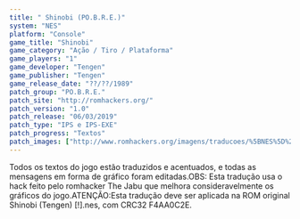 ```yaml
---
title: " Shinobi (PO.B.R.E.)"
system: "NES"
platform: "Console"
game_title: "Shinobi"
game_category: "Ação / Tiro / Plataforma"
game_players: "1"
game_developer: "Tengen"
game_publisher: "Tengen"
game_release_date: "??/??/1989"
patch_group: "PO.B.R.E."
patch_site: "http://romhackers.org/"
patch_version: "1.0"
patch_release: "06/03/2019"
patch_type: "IPS e IPS-EXE"
patch_progress: "Textos"
patch_images: ["http://www.romhackers.org/imagens/traducoes/%5BNES%5D%20Shinobi%20-%20POBRE%20-%201.png","http://www.romhackers.org/imagens/traducoes/%5BNES%5D%20Shinobi%20-%20POBRE%20-%202.png","http://www.romhackers.org/imagens/traducoes/%5BNES%5D%20Shinobi%20-%20POBRE%20-%203.png"]
---
```

Todos os textos do jogo estão traduzidos e acentuados, e todas as mensagens em forma de gráfico foram editadas.OBS: Esta tradução usa o hack feito pelo romhacker The Jabu que melhora consideravelmente os gráficos do jogo.ATENÇÃO:Esta tradução deve ser aplicada na ROM original Shinobi (Tengen) [!].nes, com CRC32 F4AA0C2E.